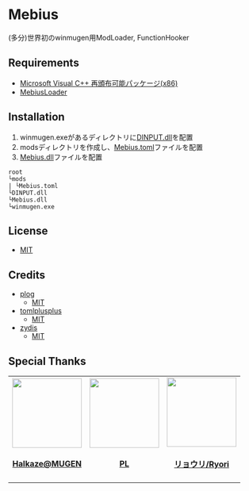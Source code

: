 Mebius
============================
(多分)世界初のwinmugen用ModLoader, FunctionHooker

## Requirements
* [Microsoft Visual C++ 再頒布可能パッケージ(x86)](https://aka.ms/vs/17/release/vc_redist.x86.exe)
* [MebiusLoader](https://github.com/takexaz/MebiusLoader/releases/latest)

## Installation
1. winmugen.exeがあるディレクトリに[DINPUT.dll](https://github.com/takexaz/MebiusLoader/releases/latest/download/DINPUT.dll)を配置
2. modsディレクトリを作成し、[Mebius.toml](https://github.com/takexaz/Mebius/releases/download/0.0.2/Mebius.toml)ファイルを配置
3. [Mebius.dll](https://github.com/takexaz/Mebius/releases/latest/download/Mebius.dll)ファイルを配置
```
root
└mods
| └Mebius.toml
└DINPUT.dll
└Mebius.dll
└winmugen.exe
```
## License
* [MIT](LICENSE.txt)

## Credits
- [plog](https://github.com/SergiusTheBest/plog)
    - [MIT](deps/plog/LICENSE)
- [tomlplusplus](https://github.com/marzer/tomlplusplus)
    - [MIT](deps/tomlplusplus/LICENSE)
- [zydis](https://github.com/zyantific/zydis)
    - [MIT](deps/zydis/LICENSE)

## Special Thanks
<table id='credit'>
<tr>
<td id='HalkazeMUGEN'>
<a href="https://github.com/HalkazeMUGEN">
    <img src="https://github.com/HalkazeMUGEN.png" width='140px;'>
</a>
<h4 align='center'><a href='https://twitter.com/i/user/1411391549502492679'>Halkaze@MUGEN</a></h4>
</td>
<td id='PL'>
<a href="https://github.com/purpuraBib">
    <img src="https://github.com/purpuraBib.png" width='140px;'>
</a>
<h4 align='center'><a href='https://twitter.com/i/user/1005782550814445568'>PL</a></h4>
</td>
<td id='Ryori514'>
<a href="https://github.com/Ryori514">
    <img src="https://github.com/Ryori514.png" width='140px;'>
</a>
<h4 align='center'><a href='https://twitter.com/i/user/845146560887324673'>リョウリ/Ryori</a></h4>
</td>
</tr>
</table>
